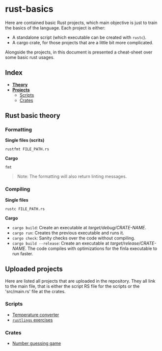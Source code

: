 # rust-basics

Here are contained basic Rust projects, which main objective is just to train the basics of the language.
Each project is either:

- A standalone script (which executable can be created with `rustc`).
- A cargo crate, for those projects that are a little bit more complicated.

Alongside the projects, in this document is presented a cheat-sheet over some basic rust usages.

## Index

- [**Theory**](#rust-basic-theory)
- [**Projects**](#uploaded-projects)
    - [Scripts](#scripts)
    - [Crates](#crates)

## Rust basic theory

### Formatting

**Single files (scrits)**
```
rustfmt FILE_PATH.rs
```

**Cargo**
```
fmt
```

> Note: The formatting will also return linting messages.

### Compiling

**Single files**
```
rustc FILE_PATH.rs
```

**Cargo**

- `cargo build`: Create an executable at _target/debug/CRATE-NAME_.
- `cargo run`: Creates the previous executable and runs it.
- `cargo check`: Sanity checks over the code without compiling.
- `cargo build --release`: Create an executable at _target/release/CRATE-NAME_. The code compiles with optimizations for the finla executable to run faster.

## Uploaded projects

Here are listed all projects that are uploaded in the repository.
They all link to the main file, that is either the script RS file for the scripts or the 'src/main.rs' file at the crates.

### Scripts

- [Temperature converter](./scripts/temperature_converter.rs)
- [`rustlings` exercises](./scripts/rustlings/)

### Crates

- [Number guessing game](./crates/guessing_game/src/main.rs)
